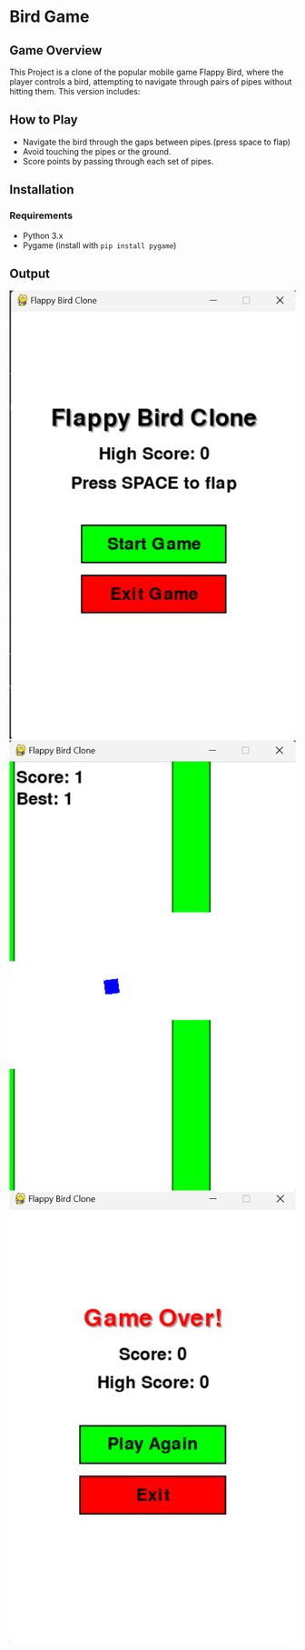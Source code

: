 # Bird Game

## Game Overview

This Project is a clone of the popular mobile game Flappy Bird, where the player controls a bird, attempting to navigate through pairs of pipes without hitting them. This version includes:


## How to Play

- Navigate the bird through the gaps between pipes.(press space to flap)
- Avoid touching the pipes or the ground.
- Score points by passing through each set of pipes.

## Installation

### Requirements

- Python 3.x
- Pygame (install with `pip install pygame`)

## Output

<img src="./assets/start.png" alt="starting menu">
<img src="./assets/game.png" alt="playing game">
<img src="./assets/game_over.png" alt="game over">
